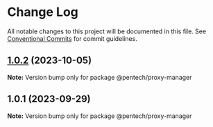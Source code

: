 # Change Log

All notable changes to this project will be documented in this file.
See [Conventional Commits](https://conventionalcommits.org) for commit guidelines.

## [1.0.2](https://github.com/nvqh01/pentech/compare/@pentech/proxy-manager@1.0.1...@pentech/proxy-manager@1.0.2) (2023-10-05)

**Note:** Version bump only for package @pentech/proxy-manager

## 1.0.1 (2023-09-29)

**Note:** Version bump only for package @pentech/proxy-manager
